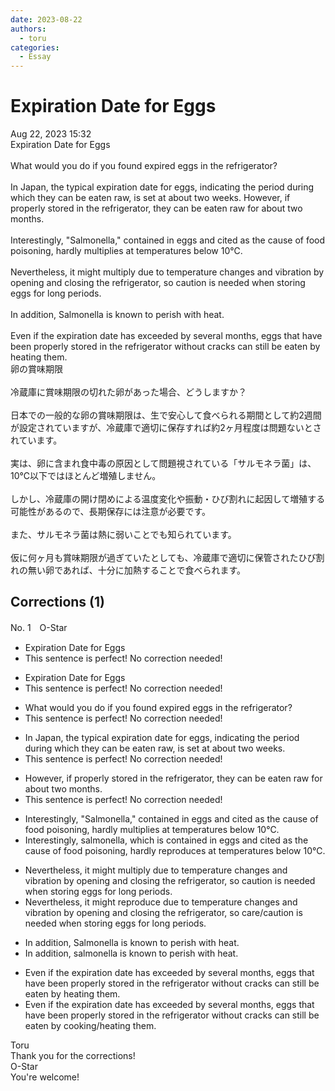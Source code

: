 ```yaml
---
date: 2023-08-22
authors:
  - toru
categories:
  - Essay
---
```


<h1 id="subject_show">Expiration Date for Eggs</h1>
<div class="date">Aug 22, 2023 15:32</div>
<div id="post"><div id="body_show_ori">
Expiration Date for Eggs<br/><br/>What would you do if you found expired eggs in the refrigerator?<br/><br/>In Japan, the typical expiration date for eggs, indicating the period during which they can be eaten raw, is set at about two weeks. However, if properly stored in the refrigerator, they can be eaten raw for about two months.<br/><br/>Interestingly, "Salmonella," contained in eggs and cited as the cause of food poisoning, hardly multiplies at temperatures below 10℃.<br/><br/>Nevertheless, it might multiply due to temperature changes and vibration by opening and closing the refrigerator, so caution is needed when storing eggs for long periods.<br/><br/>In addition, Salmonella is known to perish with heat.<br/><br/>Even if the expiration date has exceeded by several months, eggs that have been properly stored in the refrigerator without cracks can still be eaten by heating them.
</div></div>

<!-- more -->

<div id="post_ja"><div id="body_show_mo">
卵の賞味期限<br/><br/>冷蔵庫に賞味期限の切れた卵があった場合、どうしますか？<br/><br/>日本での一般的な卵の賞味期限は、生で安心して食べられる期間として約2週間が設定されていますが、冷蔵庫で適切に保存すれば約2ヶ月程度は問題ないとされています。<br/><br/>実は、卵に含まれ食中毒の原因として問題視されている「サルモネラ菌」は、10℃以下ではほとんど増殖しません。<br/><br/>しかし、冷蔵庫の開け閉めによる温度変化や振動・ひび割れに起因して増殖する可能性があるので、長期保存には注意が必要です。<br/><br/>また、サルモネラ菌は熱に弱いことでも知られています。<br/><br/>仮に何ヶ月も賞味期限が過ぎていたとしても、冷蔵庫で適切に保管されたひび割れの無い卵であれば、十分に加熱することで食べられます。
</div></div>

## Corrections (1)
<div id="block"><div class="first_name"> No. 1　<span class="just_name">O-Star</span></div><div id="block2">
<ul class="correction_field">
<li class="incorrect">Expiration Date for Eggs</li>
<li class="corrected perfect">This sentence is perfect! No correction needed!</li>
</ul>
<ul class="correction_field">
<li class="incorrect">Expiration Date for Eggs</li>
<li class="corrected perfect">This sentence is perfect! No correction needed!</li>
</ul>
<ul class="correction_field">
<li class="incorrect">What would you do if you found expired eggs in the refrigerator?</li>
<li class="corrected perfect">This sentence is perfect! No correction needed!</li>
</ul>
<ul class="correction_field">
<li class="incorrect">In Japan, the typical expiration date for eggs, indicating the period during which they can be eaten raw, is set at about two weeks.</li>
<li class="corrected perfect">This sentence is perfect! No correction needed!</li>
</ul>
<ul class="correction_field">
<li class="incorrect">However, if properly stored in the refrigerator, they can be eaten raw for about two months.</li>
<li class="corrected perfect">This sentence is perfect! No correction needed!</li>
</ul>
<ul class="correction_field">
<li class="incorrect">Interestingly, "Salmonella," contained in eggs and cited as the cause of food poisoning, hardly multiplies at temperatures below 10℃.</li>
<li class="corrected correct">
Interestingly,<span class="f_bold"> salmonella, which is </span>contained in eggs and cited as the cause of food poisoning, hardly <span class="f_bold">reproduces</span> at temperatures below 10℃.
</li>
</ul>
<ul class="correction_field">
<li class="incorrect">Nevertheless, it might multiply due to temperature changes and vibration by opening and closing the refrigerator, so caution is needed when storing eggs for long periods.</li>
<li class="corrected correct">
Nevertheless, it might<span class="f_bold"> reproduce</span> due to temperature changes and vibration by opening and closing the refrigerator, so <span class="f_blue">care/caution</span> is needed when storing eggs for long periods.
</li>
</ul>
<ul class="correction_field">
<li class="incorrect">In addition, Salmonella is known to perish with heat.</li>
<li class="corrected correct">
In addition, <span class="f_bold">salmonella </span>is known to perish with heat.
</li>
</ul>
<ul class="correction_field">
<li class="incorrect">Even if the expiration date has exceeded by several months, eggs that have been properly stored in the refrigerator without cracks can still be eaten by heating them.</li>
<li class="corrected correct">
Even if the expiration date has exceeded by several months, eggs that have been properly stored in the refrigerator without cracks can still be eaten by <span class="f_blue">cooking/heating </span>them.
</li>
</ul>
</div><div class="name"><span class="just_name">Toru</span><br>
Thank you for the corrections!
</div>
<div class="name"><span class="just_name">O-Star</span><br>
You're welcome!
</div>
</div>
